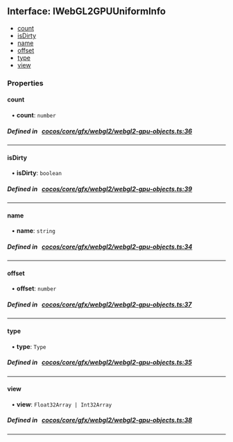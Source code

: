 ## Interface: IWebGL2GPUUniformInfo

- [count](#count)
- [isDirty](#isDirty)
- [name](#name)
- [offset](#offset)
- [type](#type)
- [view](#view)

### Properties

#### count

<div style="margin-left: 10px;">


• **count**: ``number``

</div>


##### Defined in &nbsp;   [cocos/core/gfx/webgl2/webgl2-gpu-objects.ts:36](https://github.com/cocos-creator/engine/blob/c7bf6b8a9/cocos/core/gfx/webgl2/webgl2-gpu-objects.ts#L36)&nbsp;

___
#### isDirty

<div style="margin-left: 10px;">


• **isDirty**: ``boolean``

</div>


##### Defined in &nbsp;   [cocos/core/gfx/webgl2/webgl2-gpu-objects.ts:39](https://github.com/cocos-creator/engine/blob/c7bf6b8a9/cocos/core/gfx/webgl2/webgl2-gpu-objects.ts#L39)&nbsp;

___
#### name

<div style="margin-left: 10px;">


• **name**: ``string``

</div>


##### Defined in &nbsp;   [cocos/core/gfx/webgl2/webgl2-gpu-objects.ts:34](https://github.com/cocos-creator/engine/blob/c7bf6b8a9/cocos/core/gfx/webgl2/webgl2-gpu-objects.ts#L34)&nbsp;

___
#### offset

<div style="margin-left: 10px;">


• **offset**: ``number``

</div>


##### Defined in &nbsp;   [cocos/core/gfx/webgl2/webgl2-gpu-objects.ts:37](https://github.com/cocos-creator/engine/blob/c7bf6b8a9/cocos/core/gfx/webgl2/webgl2-gpu-objects.ts#L37)&nbsp;

___
#### type

<div style="margin-left: 10px;">


• **type**: ``Type``

</div>


##### Defined in &nbsp;   [cocos/core/gfx/webgl2/webgl2-gpu-objects.ts:35](https://github.com/cocos-creator/engine/blob/c7bf6b8a9/cocos/core/gfx/webgl2/webgl2-gpu-objects.ts#L35)&nbsp;

___
#### view

<div style="margin-left: 10px;">


• **view**: ``Float32Array | Int32Array``

</div>


##### Defined in &nbsp;   [cocos/core/gfx/webgl2/webgl2-gpu-objects.ts:38](https://github.com/cocos-creator/engine/blob/c7bf6b8a9/cocos/core/gfx/webgl2/webgl2-gpu-objects.ts#L38)&nbsp;

___
